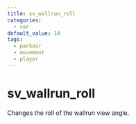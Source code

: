 ```yaml
---
title: sv_wallrun_roll
categories:
  - var
default_value: 14
tags:
  - parkour
  - movement
  - player
---
```


# sv_wallrun_roll

Changes the roll of the wallrun view angle.
